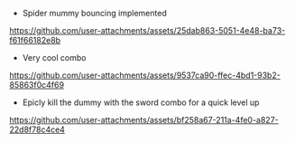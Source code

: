 - Spider mummy bouncing implemented

https://github.com/user-attachments/assets/25dab863-5051-4e48-ba73-f61f66182e8b

- Very cool combo

https://github.com/user-attachments/assets/9537ca90-ffec-4bd1-93b2-85863f0c4f69

- Epicly kill the dummy with the sword combo for a quick level up

https://github.com/user-attachments/assets/bf258a67-211a-4fe0-a827-22d8f78c4ce4

